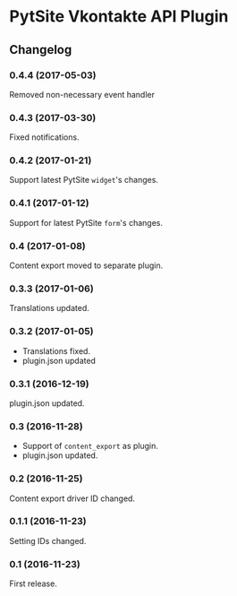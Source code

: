 # PytSite Vkontakte API Plugin


## Changelog


### 0.4.4 (2017-05-03)
Removed non-necessary event handler


### 0.4.3 (2017-03-30)
Fixed notifications. 


### 0.4.2 (2017-01-21)
Support latest PytSite `widget`'s changes.


### 0.4.1 (2017-01-12)
Support for latest PytSite `form`'s changes.


### 0.4  (2017-01-08)
Content export moved to separate plugin.


### 0.3.3 (2017-01-06)
Translations updated.


### 0.3.2 (2017-01-05)
- Translations fixed.
- plugin.json updated


### 0.3.1 (2016-12-19)
plugin.json updated.


### 0.3 (2016-11-28)
- Support of `content_export` as plugin.
- plugin.json updated.


### 0.2 (2016-11-25)
Content export driver ID changed.


### 0.1.1 (2016-11-23)
Setting IDs changed.


### 0.1 (2016-11-23)
First release.
